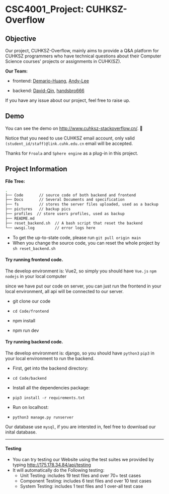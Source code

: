 # CSC4001_Project: CUHKSZ-Overflow

## Objective

Our project, CUHKSZ-Overflow, mainly aims to provide a Q&A platform for CUHKSZ programmers who have technical questions about their Computer Science courses' projects or assignments in CUHK(SZ).

**Our Team:**

- frontend: [Demario-Huang](https://github.com/Demario-Huang), [Andy-Lee](https://github.com/Andy-Account)

- backend:  [David-Qin](https://github.com/QinPR), [handsbro666](https://github.com/handsBro666)

If you have any issue about our project, feel free to raise up.

## Demo
You can see the demo on http://www.cuhksz-stackoverflow.cn/. 🤩

Notice that you need to use CUHKSZ email account, only valid `(student_id/staff)@link.cuhk.edu.cn` email will be accepted. 

Thanks for `Froala` and `Sphere engine` as a plug-in in this project. 

## Project Information
**File Tree:**

```bash
.
├── Code       // source code of both backend and frontend
├── Docs	   // Several Documents and specification
├── fs		   // stores the server files uploaded, used as a backup
├── pictures   // backup pics
├── profiles  // store users profiles, used as backup
├── README.md
├── reset_backend.sh  // A bash script that reset the backend
└── uwsgi.log		  // error logs here
```

+ To get the up-to-state code, please run `git pull origin main`
+ When you change the source code, you can reset the whole project by `sh reset_backend.sh` 

#### Try running frontend code.
The develop environment is: Vue2, so simply you should have  `Vue.js` `npm` `nodejs` in your local computer

since we have put our code on server, you can just run the frontend in your local environment, all api will be connected to our server. 

+ git clone our code 

+ `cd Code/frontend`

+ npm install
+ npm run dev

#### Try running backend code.
The develop environment is: django, so you should have `python3`  `pip3` in your local environment to run the backend.

+ First, get into the backend directory:

+ `cd Code/backend`

+ Install all the dependencies package: 

+	`pip3 install -r requirements.txt`

+ Run on localhost:

+ `python3 manage.py runserver`

Our database use `mysql`, if you are intersted in, feel free to download our inital database.

---
#### Testing  
 + You can try testing our Website using the test suites we provided by typing http://175.178.34.84/api/testing  
  + It will automatically do the Following testing:  
    + Unit Testing: includes 19 test files and over 70+ test cases
    + Component Testing: includes 6 test files and over 10 test cases
    + System Testing: includes 1 test files and 1 over-all test case 
